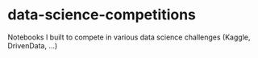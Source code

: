 # data-science-competitions
Notebooks I built to compete in various data science challenges (Kaggle, DrivenData, ...)
